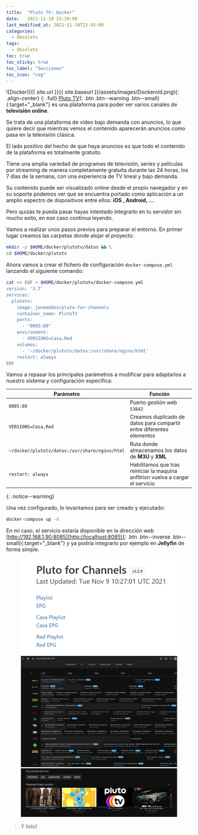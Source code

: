 ```yaml
---
title:  "Pluto TV: Docker"
date:   2021-11-10 23:30:00
last_modified_at: 2021-11-10T23:45:00
categories:
  - Obsoleto
tags:
  - Obsoleto
toc: true
toc_sticky: true
toc_label: "Secciones"
toc_icon: "cog"
---
```


![Docker]({{ site.url }}{{ site.baseurl }}/assets/images/Dockerold.png){: .align-center}
{: .full}
[Pluto TV](https://pluto.tv/){: .btn .btn--warning .btn--small}{:target="_blank"} es una plataforma para poder ver varios canales de **televisión online**.

Se trata de una plataforma de vídeo bajo demanda con anuncios, lo que quiere decir que mientras vemos el contenido aparecerán anuncios como pasa en la televisión clásica.

El lado positivo del hecho de que haya anuncios es que todo el contenido de la plataforma es totalmente gratuito.

Tiene una amplia variedad de programas de televisión, series y películas por streaming de manera completamente gratuita durante las 24 horas, los 7 días de la semana, con una experiencia de TV lineal y bajo demanda.

Su contenido puede ser visualizado online desde el propio navegador y en su soporte podemos ver que se encuentra portado como aplicación a un amplio espectro de dispositivos entre ellos: **iOS , Android, ...**

Pero quizás te pueda pasar hayas intentado integrarlo en tu servidor sin mucho exito, en ese caso continua leyendo.

Vamos a realizar unos pasos previos para preparar el entorno. En primer lugar creamos las carpetas donde alojar el proyecto:

```bash
mkdir -p $HOME/docker/plutotv/datos && \
cd $HOME/docker/plutotv
```

Ahora vamos a crear el fichero de configuración `docker-compose.yml` lanzando el siguiente comando:

```bash
cat << EOF > $HOME/docker/plutotv/docker-compose.yml
version: '3.7'
services:
  plutotv:
    image: jonmaddox/pluto-for-channels
    container_name: PlutoTV
    ports:
      - "8085:80"
    environment:
      - VERSIONS=Casa,Red
    volumes:
      - '~/docker/plutotv/datos:/usr/share/nginx/html'
    restart: always
EOF
```

Vamos a repasar los principales parámetros a modificar para adaptarlos a nuestro sistema y configuración especifica:

| Parámetro | Función |
| ------ | ------ |
| `8085:80` | Puerto gestión web `53842` |
| `VERSIONS=Casa,Red` | Creamos duplicado de datos para compartir entre diferentes elementos |
| `~/docker/plutotv/datos:/usr/share/nginx/html` | Ruta donde almacenamos los datos de **M3U** y **XML** |
| `restart: always` | Habilitamos que tras reiniciar la maquina anfitrion vuelva a cargar el servicio |
{: .notice--warning}

Una vez configurado, lo levantamos para ser creado y ejecutado:

```bash
docker-compose up -d
```

En mi caso, el servicio estaría disponible en la dirección web [http://192.168.1.90:8085](http://localhost:8085){: .btn .btn--inverse .btn--small}{:target="_blank"} y ya podría integrarlo por ejemplo en **Jellyfin** de forma simple.

<figure class="third">
    <a href="/assets/images/posts/plutotv1.jpg"><img src="/assets/images/posts/plutotv1.jpg"></a>
    <a href="/assets/images/posts/plutotv2.jpg"><img src="/assets/images/posts/plutotv2.jpg"></a>
    <a href="/assets/images/posts/plutotv3.jpg"><img src="/assets/images/posts/plutotv3.jpg"></a>
</figure>

> Y listo!
